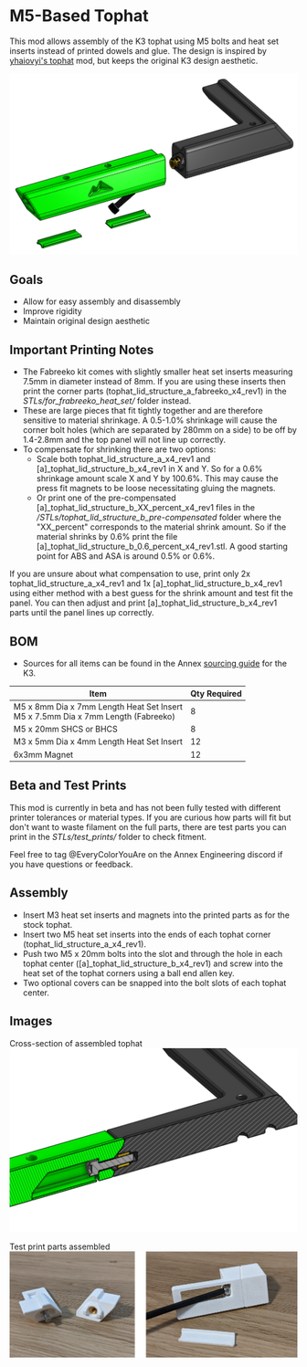 # M5-Based Tophat

This mod allows assembly of the K3 tophat using M5 bolts and heat set inserts instead of printed dowels and glue. The design is inspired by [yhaiovyi's tophat](https://github.com/everycoloryouare/Annex-Engineering_User_Mods/tree/main/Printers/K3/yhaiovyi-K3_Glueless_Tophat) mod, but keeps the original K3 design aesthetic.

![Exploded](Images/top_lid_assembly_exploded.png)

## Goals
- Allow for easy assembly and disassembly
- Improve rigidity
- Maintain original design aesthetic

## Important Printing Notes
- The Fabreeko kit comes with slightly smaller heat set inserts measuring 7.5mm in diameter instead of 8mm. If you are using these inserts then print the corner parts (tophat_lid_structure_a_fabreeko_x4_rev1) in the <i>STLs/for_frabreeko_heat_set/</i> folder instead.
- These are large pieces that fit tightly together and are therefore sensitive to material shrinkage. A 0.5-1.0% shrinkage will cause the corner bolt holes (which are separated by 280mm on a side) to be off by 1.4-2.8mm and the top panel will not line up correctly.
- To compensate for shrinking there are two options:
    - Scale both tophat_lid_structure_a_x4_rev1 and [a]_tophat_lid_structure_b_x4_rev1 in X and Y. So for a 0.6% shrinkage amount scale X and Y by 100.6%. This may cause the press fit magnets to be loose necessitating gluing the magnets.
    - Or print one of the pre-compensated [a]_tophat_lid_structure_b_XX_percent_x4_rev1 files in the <i>/STLs/tophat_lid_structure_b_pre-compensated</i> folder where the "XX_percent" corresponds to the material shrink amount. So if the material shrinks by 0.6% print the file [a]_tophat_lid_structure_b_0.6_percent_x4_rev1.stl. A good starting point for ABS and ASA is around 0.5% or 0.6%.

If you are unsure about what compensation to use, print only 2x tophat_lid_structure_a_x4_rev1 and 1x [a]_tophat_lid_structure_b_x4_rev1 using either method with a best guess for the shrink amount and test fit the panel. You can then adjust and print [a]_tophat_lid_structure_b_x4_rev1 parts until the panel lines up correctly.

## BOM
- Sources for all items can be found in the Annex [sourcing guide](https://docs.google.com/spreadsheets/d/1O3eyVuQ6M4F03MJSDs4Z71_XyNjXL5HFTZr1jsaAtRc/htmlview#) for the K3.

| Item                                                             | Qty Required  |
| ---                                                              | ---           |
| M5 x 8mm Dia x 7mm Length Heat Set Insert <br> M5 x 7.5mm Dia x 7mm Length (Fabreeko)                        | 8             |
| M5 x 20mm SHCS or BHCS                                           | 8             |
| M3 x 5mm Dia x 4mm Length Heat Set Insert                        | 12            |
| 6x3mm Magnet                                                     | 12            |

## Beta and Test Prints
This mod is currently in beta and has not been fully tested with different printer tolerances or material types. If you are curious how parts will fit but don't want to waste filament on the full parts, there are test parts you can print in the <i>STLs/test_prints/</i> folder to check fitment.

Feel free to tag @EveryColorYouAre on the Annex Engineering discord if you have questions or feedback.

## Assembly
- Insert M3 heat set inserts and magnets into the printed parts as for the stock tophat.
- Insert two M5 heat set inserts into the ends of each tophat corner (tophat_lid_structure_a_x4_rev1).
- Push two M5 x 20mm bolts into the slot and through the hole in each tophat center ([a]_tophat_lid_structure_b_x4_rev1) and screw into the heat set of the tophat corners using a ball end allen key.
- Two optional covers can be snapped into the bolt slots of each tophat center.

## Images
Cross-section of assembled tophat
![section](Images/top_lid_assembly_cross_section.png)

Test print parts assembled
![test_print](Images/test_prints.png)

